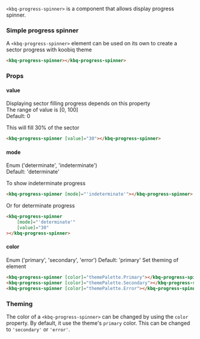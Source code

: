 `<kbq-progress-spinner>` is a component that allows display progress spinner.

### Simple progress spinner

A `<kbq-progress-spinner>` element can be used on its own to create a sector progress with koobiq theme

```html
<kbq-progress-spinner></kbq-progress-spinner>
```

<!-- example(progress-spinner-overview) -->

### Props

#### value

Displaying sector filling progress depends on this property  
The range of value is [0, 100]  
Default: 0

This will fill 30% of the sector

```html
<kbq-progress-spinner [value]="30"></kbq-progress-spinner>
```

#### mode

Enum ('determinate', 'indeterminate')  
Default: 'determinate'

To show indeterminate progress

```html
<kbq-progress-spinner [mode]="'indeterminate'"></kbq-progress-spinner>
```

Or for determinate progress

```html
<kbq-progress-spinner
    [mode]="'determinate'"
    [value]="30"
></kbq-progress-spinner>
```

<!-- example(progress-spinner-indeterminate) -->

#### color

Enum ('primary', 'secondary', 'error')
Default: 'primary'
Set theming of element

```html
<kbq-progress-spinner [color]="themePalette.Primary"></kbq-progress-spinner>
<kbq-progress-spinner [color]="themePalette.Secondary"></kbq-progress-spinner>
<kbq-progress-spinner [color]="themePalette.Error"></kbq-progress-spinner>
```

### Theming

The color of a `<kbq-progress-spinner>` can be changed by using the `color` property. By default, it
use the theme's `primary` color. This can be changed to `'secondary'` or `'error'`.
